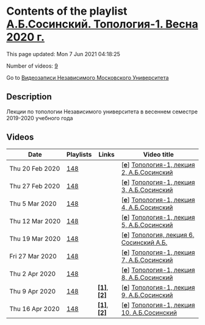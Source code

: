# Contents of the playlist [А.Б.Сосинский. Топология-1. Весна 2020 г.](https://www.youtube.com/playlist?list=PLp9ABVh6_x4FKNXDP8UfoiVmt7DNjwwCH)

This page updated: Mon 7 Jun 2021 04:18:25

Number of videos: [9](#videos)

Go to [Видеозаписи Независимого Московского Университета](../README.md)

## Description

Лекции по топологии Независимого университета в весеннем семестре 2019-2020 учебного года

## Videos

|Date|Playlists|Links|Video title|
|---|---|---|---|
| Thu&nbsp;20&nbsp;Feb&nbsp;2020 | [148](../playlists/148 "А.Б.Сосинский. Топология-1. Весна 2020 г.") |  | [[**e**](https://studio.youtube.com/video/FXj8dC8QwoE/edit "Edit")] [Топология-1, лекция 2, А.Б.Сосинский](https://www.youtube.com/watch?v=FXj8dC8QwoE&list=PLp9ABVh6_x4FKNXDP8UfoiVmt7DNjwwCH "лекция в Независимом Московском Университете") |
| Thu&nbsp;27&nbsp;Feb&nbsp;2020 | [148](../playlists/148 "А.Б.Сосинский. Топология-1. Весна 2020 г.") |  | [[**e**](https://studio.youtube.com/video/9dmJAg0F1Oc/edit "Edit")] [Топология-1, лекция 3, А.Б.Сосинский](https://www.youtube.com/watch?v=9dmJAg0F1Oc&list=PLp9ABVh6_x4FKNXDP8UfoiVmt7DNjwwCH "лекция в Независимом Московском Университете") |
| Thu&nbsp;5&nbsp;Mar&nbsp;2020 | [148](../playlists/148 "А.Б.Сосинский. Топология-1. Весна 2020 г.") |  | [[**e**](https://studio.youtube.com/video/eBQ39GSFxk0/edit "Edit")] [Топология-1, лекция 4, А.Б.Сосинский](https://www.youtube.com/watch?v=eBQ39GSFxk0&list=PLp9ABVh6_x4FKNXDP8UfoiVmt7DNjwwCH "лекция в Независимом Московском Университете") |
| Thu&nbsp;12&nbsp;Mar&nbsp;2020 | [148](../playlists/148 "А.Б.Сосинский. Топология-1. Весна 2020 г.") |  | [[**e**](https://studio.youtube.com/video/PZimxQAPklQ/edit "Edit")] [Топология-1, лекция 5, А.Б.Сосинский](https://www.youtube.com/watch?v=PZimxQAPklQ&list=PLp9ABVh6_x4FKNXDP8UfoiVmt7DNjwwCH "лекция в Независимом Московском Университете") |
| Thu&nbsp;19&nbsp;Mar&nbsp;2020 | [148](../playlists/148 "А.Б.Сосинский. Топология-1. Весна 2020 г.") |  | [[**e**](https://studio.youtube.com/video/XvD16OBqnzg/edit "Edit")] [Топология, лекция 6, Сосинский А.Б.](https://www.youtube.com/watch?v=XvD16OBqnzg&list=PLp9ABVh6_x4FKNXDP8UfoiVmt7DNjwwCH "лекция в Независимом Московском Университете") |
| Fri&nbsp;27&nbsp;Mar&nbsp;2020 | [148](../playlists/148 "А.Б.Сосинский. Топология-1. Весна 2020 г.") |  | [[**e**](https://studio.youtube.com/video/P9MccNtRMlI/edit "Edit")] [Топология-1, лекция 7, А.Б.Сосинский](https://www.youtube.com/watch?v=P9MccNtRMlI&list=PLp9ABVh6_x4FKNXDP8UfoiVmt7DNjwwCH) |
| Thu&nbsp;2&nbsp;Apr&nbsp;2020 | [148](../playlists/148 "А.Б.Сосинский. Топология-1. Весна 2020 г.") |  | [[**e**](https://studio.youtube.com/video/pga9inuUTlo/edit "Edit")] [Топология-1, лекция 8, А.Б.Сосинский](https://www.youtube.com/watch?v=pga9inuUTlo&list=PLp9ABVh6_x4FKNXDP8UfoiVmt7DNjwwCH) |
| Thu&nbsp;9&nbsp;Apr&nbsp;2020 | [148](../playlists/148 "А.Б.Сосинский. Топология-1. Весна 2020 г.") | [**[1]**](https://ium.mccme.ru/s20/s20-Topology-1.html), [**[2]**](http://www.mathnet.ru/conf1770) | [[**e**](https://studio.youtube.com/video/dDQUxYAslAo/edit "Edit")] [Топология-1, лекция 9, А.Б.Сосинский](https://www.youtube.com/watch?v=dDQUxYAslAo&list=PLp9ABVh6_x4FKNXDP8UfoiVmt7DNjwwCH "лекция в НМУ, https://ium.mccme.ru/s20/s20-Topology-1.html&#013;&#013;все лекции курса: http://www.mathnet.ru/conf1770") |
| Thu&nbsp;16&nbsp;Apr&nbsp;2020 | [148](../playlists/148 "А.Б.Сосинский. Топология-1. Весна 2020 г.") | [**[1]**](https://ium.mccme.ru/s20/s20-Topology-1.html), [**[2]**](http://www.mathnet.ru/conf1770) | [[**e**](https://studio.youtube.com/video/kmXzr_omq8A/edit "Edit")] [Топология-1, лекция 10, А.Б.Сосинский](https://www.youtube.com/watch?v=kmXzr_omq8A&list=PLp9ABVh6_x4FKNXDP8UfoiVmt7DNjwwCH "лекция в НМУ, https://ium.mccme.ru/s20/s20-Topology-1.html&#013;&#013;все лекции курса: http://www.mathnet.ru/conf1770") |
